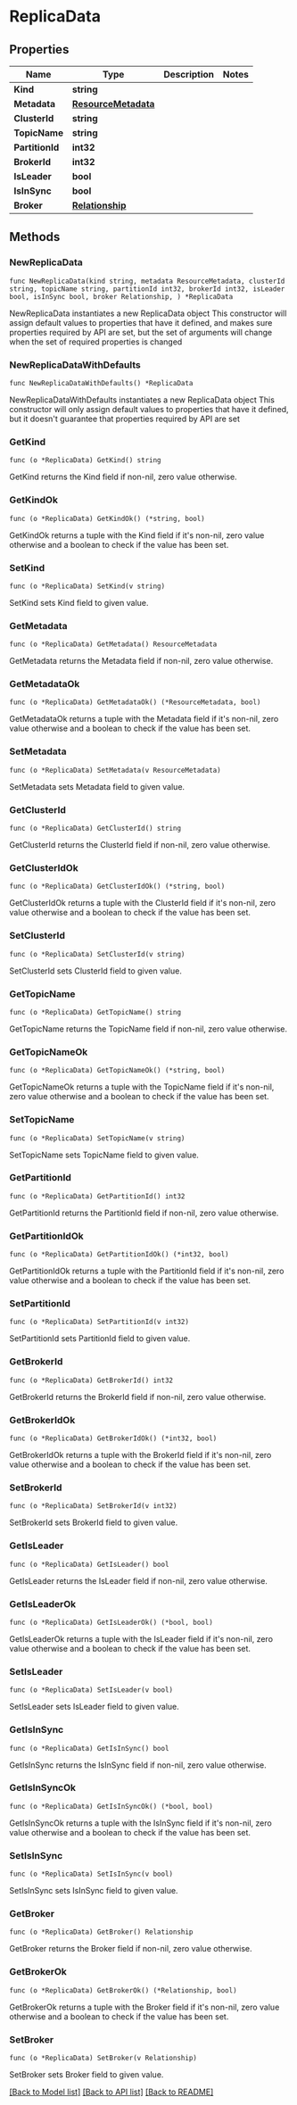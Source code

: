 # ReplicaData

## Properties

Name | Type | Description | Notes
------------ | ------------- | ------------- | -------------
**Kind** | **string** |  | 
**Metadata** | [**ResourceMetadata**](ResourceMetadata.md) |  | 
**ClusterId** | **string** |  | 
**TopicName** | **string** |  | 
**PartitionId** | **int32** |  | 
**BrokerId** | **int32** |  | 
**IsLeader** | **bool** |  | 
**IsInSync** | **bool** |  | 
**Broker** | [**Relationship**](Relationship.md) |  | 

## Methods

### NewReplicaData

`func NewReplicaData(kind string, metadata ResourceMetadata, clusterId string, topicName string, partitionId int32, brokerId int32, isLeader bool, isInSync bool, broker Relationship, ) *ReplicaData`

NewReplicaData instantiates a new ReplicaData object
This constructor will assign default values to properties that have it defined,
and makes sure properties required by API are set, but the set of arguments
will change when the set of required properties is changed

### NewReplicaDataWithDefaults

`func NewReplicaDataWithDefaults() *ReplicaData`

NewReplicaDataWithDefaults instantiates a new ReplicaData object
This constructor will only assign default values to properties that have it defined,
but it doesn't guarantee that properties required by API are set

### GetKind

`func (o *ReplicaData) GetKind() string`

GetKind returns the Kind field if non-nil, zero value otherwise.

### GetKindOk

`func (o *ReplicaData) GetKindOk() (*string, bool)`

GetKindOk returns a tuple with the Kind field if it's non-nil, zero value otherwise
and a boolean to check if the value has been set.

### SetKind

`func (o *ReplicaData) SetKind(v string)`

SetKind sets Kind field to given value.


### GetMetadata

`func (o *ReplicaData) GetMetadata() ResourceMetadata`

GetMetadata returns the Metadata field if non-nil, zero value otherwise.

### GetMetadataOk

`func (o *ReplicaData) GetMetadataOk() (*ResourceMetadata, bool)`

GetMetadataOk returns a tuple with the Metadata field if it's non-nil, zero value otherwise
and a boolean to check if the value has been set.

### SetMetadata

`func (o *ReplicaData) SetMetadata(v ResourceMetadata)`

SetMetadata sets Metadata field to given value.


### GetClusterId

`func (o *ReplicaData) GetClusterId() string`

GetClusterId returns the ClusterId field if non-nil, zero value otherwise.

### GetClusterIdOk

`func (o *ReplicaData) GetClusterIdOk() (*string, bool)`

GetClusterIdOk returns a tuple with the ClusterId field if it's non-nil, zero value otherwise
and a boolean to check if the value has been set.

### SetClusterId

`func (o *ReplicaData) SetClusterId(v string)`

SetClusterId sets ClusterId field to given value.


### GetTopicName

`func (o *ReplicaData) GetTopicName() string`

GetTopicName returns the TopicName field if non-nil, zero value otherwise.

### GetTopicNameOk

`func (o *ReplicaData) GetTopicNameOk() (*string, bool)`

GetTopicNameOk returns a tuple with the TopicName field if it's non-nil, zero value otherwise
and a boolean to check if the value has been set.

### SetTopicName

`func (o *ReplicaData) SetTopicName(v string)`

SetTopicName sets TopicName field to given value.


### GetPartitionId

`func (o *ReplicaData) GetPartitionId() int32`

GetPartitionId returns the PartitionId field if non-nil, zero value otherwise.

### GetPartitionIdOk

`func (o *ReplicaData) GetPartitionIdOk() (*int32, bool)`

GetPartitionIdOk returns a tuple with the PartitionId field if it's non-nil, zero value otherwise
and a boolean to check if the value has been set.

### SetPartitionId

`func (o *ReplicaData) SetPartitionId(v int32)`

SetPartitionId sets PartitionId field to given value.


### GetBrokerId

`func (o *ReplicaData) GetBrokerId() int32`

GetBrokerId returns the BrokerId field if non-nil, zero value otherwise.

### GetBrokerIdOk

`func (o *ReplicaData) GetBrokerIdOk() (*int32, bool)`

GetBrokerIdOk returns a tuple with the BrokerId field if it's non-nil, zero value otherwise
and a boolean to check if the value has been set.

### SetBrokerId

`func (o *ReplicaData) SetBrokerId(v int32)`

SetBrokerId sets BrokerId field to given value.


### GetIsLeader

`func (o *ReplicaData) GetIsLeader() bool`

GetIsLeader returns the IsLeader field if non-nil, zero value otherwise.

### GetIsLeaderOk

`func (o *ReplicaData) GetIsLeaderOk() (*bool, bool)`

GetIsLeaderOk returns a tuple with the IsLeader field if it's non-nil, zero value otherwise
and a boolean to check if the value has been set.

### SetIsLeader

`func (o *ReplicaData) SetIsLeader(v bool)`

SetIsLeader sets IsLeader field to given value.


### GetIsInSync

`func (o *ReplicaData) GetIsInSync() bool`

GetIsInSync returns the IsInSync field if non-nil, zero value otherwise.

### GetIsInSyncOk

`func (o *ReplicaData) GetIsInSyncOk() (*bool, bool)`

GetIsInSyncOk returns a tuple with the IsInSync field if it's non-nil, zero value otherwise
and a boolean to check if the value has been set.

### SetIsInSync

`func (o *ReplicaData) SetIsInSync(v bool)`

SetIsInSync sets IsInSync field to given value.


### GetBroker

`func (o *ReplicaData) GetBroker() Relationship`

GetBroker returns the Broker field if non-nil, zero value otherwise.

### GetBrokerOk

`func (o *ReplicaData) GetBrokerOk() (*Relationship, bool)`

GetBrokerOk returns a tuple with the Broker field if it's non-nil, zero value otherwise
and a boolean to check if the value has been set.

### SetBroker

`func (o *ReplicaData) SetBroker(v Relationship)`

SetBroker sets Broker field to given value.



[[Back to Model list]](../README.md#documentation-for-models) [[Back to API list]](../README.md#documentation-for-api-endpoints) [[Back to README]](../README.md)


